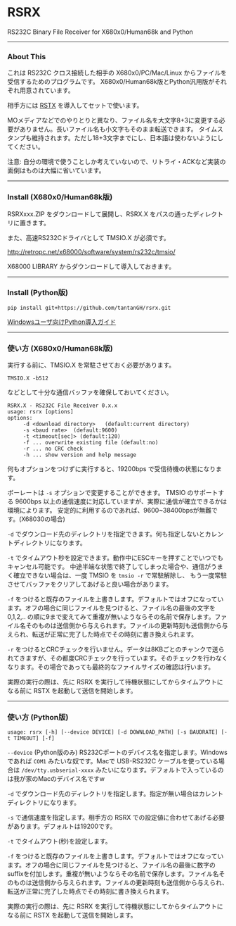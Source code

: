 # RSRX

RS232C Binary File Receiver for X680x0/Human68k and Python

---

### About This

これは RS232C クロス接続した相手の X680x0/PC/Mac/Linux からファイルを受信するためのプログラムです。
X680x0/Human68k版とPython汎用版がそれぞれ用意されています。

相手方には [RSTX](https://github.com/tantanGH/rstx/) を導入してセットで使います。

MOメディアなどでのやりとりと異なり、ファイル名を大文字8+3に変更する必要がありません。長いファイル名も小文字もそのまま転送できます。
タイムスタンプも維持されます。ただし18+3文字までにし、日本語は使わないようにしてください。

注意: 自分の環境で使うことしか考えていないので、リトライ・ACKなど実装の面倒はものは大幅に省いています。

---

### Install (X680x0/Human68k版)

RSRXxxx.ZIP をダウンロードして展開し、RSRX.X をパスの通ったディレクトリに置きます。

また、高速RS232Cドライバとして TMSIO.X が必須です。

http://retropc.net/x68000/software/system/rs232c/tmsio/

X68000 LIBRARY からダウンロードして導入しておきます。

---

### Install (Python版)

    pip install git+https://github.com/tantanGH/rsrx.git

[Windowsユーザ向けPython導入ガイド](https://github.com/tantanGH/distribution/blob/main/windows_python_for_x68k.md)

---

### 使い方 (X680x0/Human68k版)

実行する前に、TMSIO.X を常駐させておく必要があります。

    TMSIO.X -b512

などとして十分な通信バッファを確保しておいてください。

    RSRX.X - RS232C File Receiver 0.x.x
    usage: rsrx [options]
    options:
         -d <download directory>   (default:current directory)
         -s <baud rate>  (default:9600)
         -t <timeout[sec]> (default:120)
         -f ... overwrite existing file (default:no)
         -r ... no CRC check
         -h ... show version and help message

何もオプションをつけずに実行すると、19200bps で受信待機の状態になります。

ボーレートは `-s` オプションで変更することができます。
TMSIO のサポートする 9600bps 以上の通信速度に対応していますが、実際に通信が確立できるかは環境によります。
安定的に利用するのであれば、9600~38400bpsが無難です。(X68030の場合)

`-d` でダウンロード先のディレクトリを指定できます。何も指定しないとカレントディレクトリになります。

`-t` でタイムアウト秒を設定できます。動作中にESCキーを押すことでいつでもキャンセル可能です。
中途半端な状態で終了してしまった場合や、通信がうまく確立できない場合は、一度 TMSIO を `tmsio -r` で常駐解除し、
もう一度常駐させてバッファをクリアしてあげると良い場合があります。

`-f` をつけると既存のファイルを上書きします。デフォルトではオフになっています。オフの場合に同じファイルを見つけると、ファイル名の最後の文字を0,1,2,.. の順に9まで変えてみて重複が無いようならその名前で保存します。ファイル名そのものは送信側から与えられます。ファイルの更新時刻も送信側から与えられ、転送が正常に完了した時点でその時刻に書き換えられます。

`-r` をつけるとCRCチェックを行いません。データは8KBごとのチャンクで送られてきますが、その都度CRCチェックを行っています。そのチェックを行わなくなります。その場合であっても最終的なファイルサイズの確認は行います。

実際の実行の際は、先に RSRX を実行して待機状態にしてからタイムアウトになる前に RSTX を起動して送信を開始します。

---

### 使い方 (Python版)

    usage: rsrx [-h] [--device DEVICE] [-d DOWNLOAD_PATH] [-s BAUDRATE] [-t TIMEOUT] [-f]

`--device` (Python版のみ) RS232Cポートのデバイス名を指定します。Windowsであれば `COM1` みたいな奴です。Macで USB-RS232C ケーブルを使っている場合は `/dev/tty.usbserial-xxxx` みたいになります。デフォルトで入っているのは我が家のMacのデバイス名ですw

`-d` でダウンロード先のディレクトリを指定します。指定が無い場合はカレントディレクトリになります。

`-s` で通信速度を指定します。相手方の RSRX での設定値に合わせてあげる必要があります。デフォルトは19200です。

`-t` でタイムアウト(秒)を設定します。

`-f` をつけると既存のファイルを上書きします。デフォルトではオフになっています。オフの場合に同じファイルを見つけると、ファイル名の最後に数字のsuffixを付加します。重複が無いようならその名前で保存します。ファイル名そのものは送信側から与えられます。ファイルの更新時刻も送信側から与えられ、転送が正常に完了した時点でその時刻に書き換えられます。

実際の実行の際は、先に RSRX を実行して待機状態にしてからタイムアウトになる前に RSTX を起動して送信を開始します。

